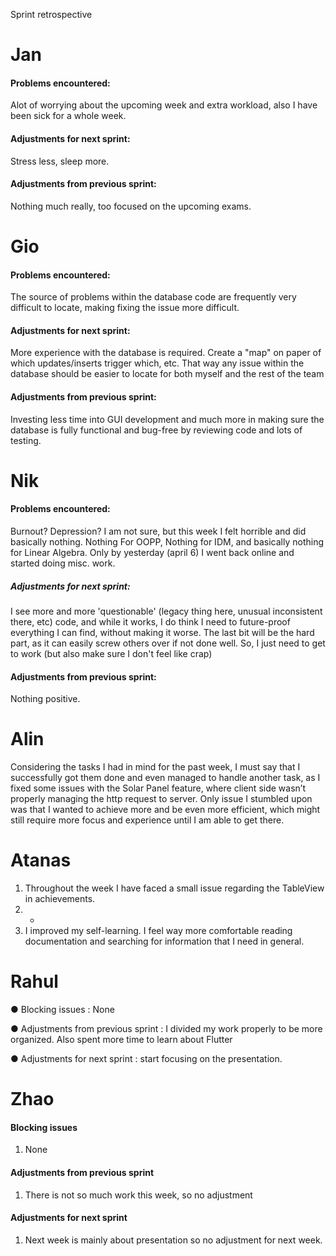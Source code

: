 Sprint retrospective

# Jan

#### Problems encountered:
Alot of worrying about the upcoming week and extra workload, also I have been sick for a whole week.
#### Adjustments for next sprint:
Stress less, sleep more.
#### Adjustments from previous sprint:
Nothing much really, too focused on the upcoming exams.

# Gio
#### Problems encountered:
The source of problems within the database code are frequently very difficult to locate, making fixing the issue more difficult. 

#### Adjustments for next sprint:
More experience with the database is required. Create a "map" on paper of which updates/inserts trigger which, etc. That way any issue within the database should be easier to locate for both myself and the rest of the team

#### Adjustments from previous sprint:
Investing less time into GUI development and much more in making sure the database is fully functional and bug-free by reviewing code and lots of testing.

# Nik
#### Problems encountered:
Burnout? Depression? I am not sure, but this week I felt horrible and did basically nothing. Nothing For OOPP, Nothing for IDM, and basically nothing for Linear Algebra. Only by yesterday (april 6) I went back online and started doing misc. work.

##### Adjustments for next sprint:
I see more and more 'questionable' (legacy thing here, unusual inconsistent there, etc) code, and while it works, I do think I need to future-proof everything I can find, without making it worse. The last bit will be the hard part, as it can easily screw others over if not done well.
So, I just need to get to work (but also make sure I don't feel like crap)

#### Adjustments from previous sprint:

Nothing positive.

# Alin

Considering the tasks I had in mind for the past week, I must say that I successfully got them
done and even managed to handle another task, as I fixed some issues with the Solar Panel
feature, where client side wasn’t properly managing the http request to server. Only issue I
stumbled upon was that I wanted to achieve more and be even more efficient, which might
still require more focus and experience until I am able to get there.

# Atanas

 1. Throughout the week I have faced a small issue regarding the TableView in achievements.
 2. -
 3. I improved my self-learning. I feel way more comfortable reading documentation and searching for information that I need in general.
 
# Rahul
●	Blocking issues : None

●	Adjustments from previous sprint : I divided my work properly to be more organized. Also spent more time to learn about Flutter 

●	Adjustments for next sprint : start focusing on the presentation. 


# Zhao
#### Blocking issues

1. None

#### Adjustments from previous sprint

1. There is not so much work this week, so no adjustment

#### Adjustments for next sprint

1. Next week is mainly about presentation so no adjustment for next week.